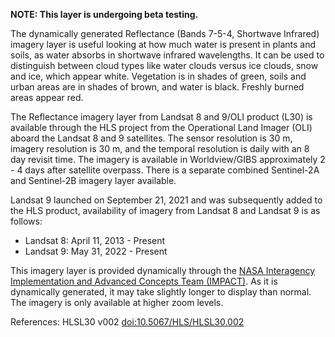 **NOTE: This layer is undergoing beta testing.**

The dynamically generated Reflectance (Bands 7-5-4, Shortwave Infrared) imagery layer is useful looking at how much water is present in plants and soils, as water absorbs in shortwave infrared wavelengths. It can be used to distinguish between cloud types like water clouds versus ice clouds, snow and ice, which appear white. Vegetation is in shades of green, soils and urban areas are in shades of brown, and water is black. Freshly burned areas appear red.

The Reflectance imagery layer from Landsat 8 and 9/OLI product (L30) is available through the HLS project from the Operational Land Imager (OLI) aboard the Landsat 8 and 9 satellites. The sensor resolution is 30 m, imagery resolution is 30 m, and the temporal resolution is daily with an 8 day revisit time. The imagery is available in Worldview/GIBS approximately 2 - 4 days after satellite overpass. There is a separate combined Sentinel-2A and Sentinel-2B imagery layer available.

Landsat 9 launched on September 21, 2021 and was subsequently added to the HLS product, availability of imagery from Landsat 8 and Landsat 9 is as follows:
- Landsat 8: April 11, 2013 - Present
- Landsat 9: May 31, 2022 - Present

This imagery layer is provided dynamically through the [NASA Interagency Implementation and Advanced Concepts Team (IMPACT)](https://www.earthdata.nasa.gov/about/impact). As it is dynamically generated, it may take slightly longer to display than normal. The imagery is only available at higher zoom levels.

References: HLSL30 v002 [doi:10.5067/HLS/HLSL30.002](https://doi.org/10.5067/HLS/HLSL30.002)